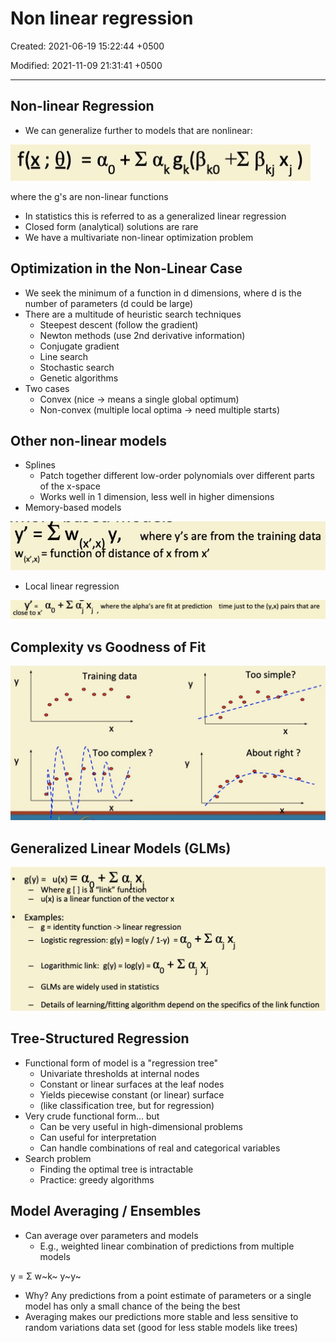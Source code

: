 # Non linear regression

Created: 2021-06-19 15:22:44 +0500

Modified: 2021-11-09 21:31:41 +0500

---

## Non-linear Regression

- We can generalize further to models that are nonlinear:

![](media/Non-linear-regression-image1.jpg)

where the g's are non-linear functions

- In statistics this is referred to as a generalized linear regression
- Closed form (analytical) solutions are rare
- We have a multivariate non-linear optimization problem

## Optimization in the Non-Linear Case

- We seek the minimum of a function in d dimensions, where d is the number of parameters (d could be large)
- There are a multitude of heuristic search techniques
  - Steepest descent (follow the gradient)
  - Newton methods (use 2nd derivative information)
  - Conjugate gradient
  - Line search
  - Stochastic search
  - Genetic algorithms
- Two cases
  - Convex (nice -> means a single global optimum)
  - Non-convex (multiple local optima -> need multiple starts)

## Other non-linear models

- Splines
  - Patch together different low-order polynomials over different parts of the x-space
  - Works well in 1 dimension, less well in higher dimensions
- Memory-based models

![image](media/Non-linear-regression-image2.jpg)

- Local linear regression

![image](media/Non-linear-regression-image3.jpeg)

## Complexity vs Goodness of Fit

![image](media/Non-linear-regression-image4.jpg)

## Generalized Linear Models (GLMs)

![image](media/Non-linear-regression-image5.jpg)

## Tree-Structured Regression

- Functional form of model is a "regression tree"
  - Univariate thresholds at internal nodes
  - Constant or linear surfaces at the leaf nodes
  - Yields piecewise constant (or linear) surface
  - (like classification tree, but for regression)
- Very crude functional form... but
  - Can be very useful in high-dimensional problems
  - Can useful for interpretation
  - Can handle combinations of real and categorical variables
- Search problem
  - Finding the optimal tree is intractable
  - Practice: greedy algorithms

## Model Averaging / Ensembles

- Can average over parameters and models
  - E.g., weighted linear combination of predictions from multiple models

y = Σ w~k~ y~y~

- Why? Any predictions from a point estimate of parameters or a single model has only a small chance of the being the best
- Averaging makes our predictions more stable and less sensitive to random variations data set (good for less stable models like trees)
